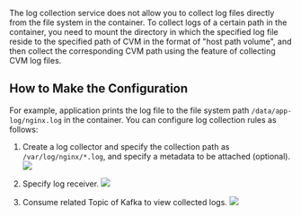 The log collection service does not allow you to collect log files directly from the file system in the container. To collect logs of a certain path in the container, you need to mount the directory in which the specified log file reside to the specified path of CVM in the format of "host path volume", and then collect the corresponding CVM path using the feature of collecting CVM log files.

## How to Make the Configuration

For example, application prints the log file to the file system path `/data/app-log/nginx.log` in the container. You can configure log collection rules as follows:

1. Create a log collector and specify the collection path as `/var/log/nginx/*.log`, and specify a metadata to be attached (optional).
![][3]

2. Specify log receiver.
![][4]

3. Consume related Topic of Kafka to view collected logs.
![][5]

[1]:https://mc.qcloudimg.com/static/img/f260d93e0c77c2021543a0353b171d7e/image.jpeg
[2]:https://mc.qcloudimg.com/static/img/6a7219a31ac56be11b21fbcc23f6ef88/image.jpeg
[3]:https://main.qcloudimg.com/raw/eadd558a5c1e3fd88e8ff6b7e91244dc.png
[4]:https://main.qcloudimg.com/raw/c8122809345032038f9bab732d17d3c1.png
[5]:https://mc.qcloudimg.com/static/img/32f72a65f46f33d67a93d1a9a3f3e3d1/hostlogwithmetadata.jpeg





